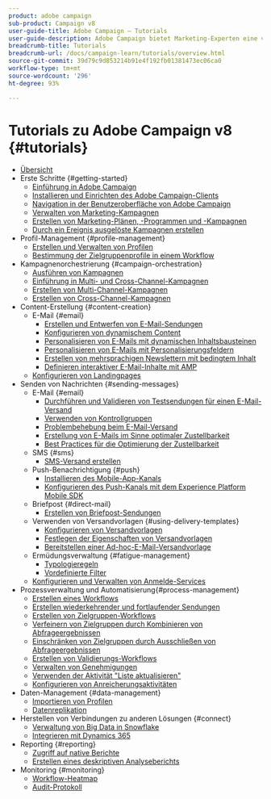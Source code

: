 ```yaml
---
product: adobe campaign
sub-product: Campaign v8
user-guide-title: Adobe Campaign – Tutorials
user-guide-description: Adobe Campaign bietet Marketing-Experten eine visuell gestützte Umgebung für die Konzeption umfassender Kundenerlebnisse, über die sie Kampagnen orchestrieren, Interaktionen in Echtzeit verwalten und Kampagnen kanalübergreifend ausführen können.
breadcrumb-title: Tutorials
breadcrumb-url: /docs/campaign-learn/tutorials/overview.html
source-git-commit: 39d79c9d853214b91e4f192fb01381473ec06ca0
workflow-type: tm+mt
source-wordcount: '296'
ht-degree: 93%

---
```



# Tutorials zu Adobe Campaign v8 {#tutorials}

+ [Übersicht](/help/overview.md)
+ Erste Schritte {#getting-started}
   + [Einführung in Adobe Campaign](/help/get-started/introduction-to-adobe-campaign.md)
   + [Installieren und Einrichten des Adobe Campaign-Clients](/help/get-started/install-and-setup-the-adobe-campaign-client.md)
   + [Navigation in der Benutzeroberfläche von Adobe Campaign](/help/get-started/explore-the-adobe-campaign-user-interface.md)
   + [Verwalten von Marketing-Kampagnen](/help/get-started/manage-marketing-campaigns.md)
   + [Erstellen von Marketing-Plänen, -Programmen und -Kampagnen](/help/get-started/create-a-marketing-plan-programs-and-campaigns.md)
   + [Durch ein Ereignis ausgelöste Kampagnen erstellen](/help/get-started/create-event-triggered-campaigns.md)
+ Profil-Management {#profile-management}
   + [Erstellen und Verwalten von Profilen](/help/profile-management/create-and-manage-profiles.md)
   + [Bestimmung der Zielgruppenprofile in einem Workflow](/help/profile-management/target-profiles-in-a-workflow.md)
+ Kampagnenorchestrierung {#campaign-orchestration}
   + [Ausführen von Kampagnen](/help/orchestrate-campaigns/execute-a-campaign.md)
   + [Einführung in Multi- und Cross-Channel-Kampagnen](/help/orchestrate-campaigns/introduction-to-cross-and-multi-channel-campaigns.md)
   + [Erstellen von Multi-Channel-Kampagnen](/help/orchestrate-campaigns/multi-channel-campaigns.md)
   + [Erstellen von Cross-Channel-Kampagnen](/help/orchestrate-campaigns/cross-channel-campaigns.md)
+ Content-Erstellung {#content-creation}
   + E-Mail {#email}
      + [Erstellen und Entwerfen von E-Mail-Sendungen](/help/content-creation/create-and-design-email-deliveries.md)
      + [Konfigurieren von dynamischem Content](/help/content-creation/configure-dynamic-content.md)
      + [Personalisieren von E-Mails mit dynamischen Inhaltsbausteinen](/help/content-creation/personalize-using-dynamic-content-blocks.md)
      + [Personalisieren von E-Mails mit Personalisierungsfeldern](/help/content-creation/personalize-emails-using-personalization-fields.md)
      + [Erstellen von mehrsprachigen Newslettern mit bedingtem Inhalt](/help/content-creation/create-a-multilingual-newsletter-using-conditional-content.md)
      + [Definieren interaktiver E-Mail-Inhalte mit AMP](/help/content-creation/design-interactive-email-content-with-amp.md)
   + [Konfigurieren von Landingpages](/help/content-creation/configure-landingpages.md)
+ Senden von Nachrichten {#sending-messages}
   + E-Mail {#email}
      + [Durchführen und Validieren von Testsendungen für einen E-Mail-Versand ](/help/send-messages/email/send-and-validate-proofs.md)
      + [Verwenden von Kontrollgruppen](/help/send-messages/email/use-control-groups.md)
      + [Problembehebung beim E-Mail-Versand](/help/send-messages/email/troubleshoot-email-delivery-issues.md)
      + [Erstellung von E-Mails im Sinne optimaler Zustellbarkeit](/help/send-messages/email/design-emails-for-deliverability.md)
      + [Best Practices für die Optimierung der Zustellbarkeit](https://experienceleague.adobe.com/docs/deliverability-learn/deliverability-best-practice-guide/introduction.html?lang=de)
   + SMS {#sms}
      + [SMS-Versand erstellen](/help/send-messages/mobile/create-a-sms-delivery.md)
   + Push-Benachrichtigung {#push}
      + [Installieren des Mobile-App-Kanals](/help/send-messages/mobile/install-the-mobile-app.md)
      + [Konfigurieren des Push-Kanals mit dem Experience Platform Mobile SDK](/help/send-messages/mobile/configure-push-using-aep-mobile-sdk.md)
   + Briefpost {#direct-mail}
      + [Erstellen von Briefpost-Sendungen](/help/send-messages/direct-mail/create-direct-mail-deliveries.md)
   + Verwenden von Versandvorlagen {#using-delivery-templates}
      + [Konfigurieren von Versandvorlagen](/help/send-messages/use-delivery-templates/configure-a-delivery-template.md)
      + [Festlegen der Eigenschaften von Versandvorlagen](/help/send-messages/use-delivery-templates/set-delivery-template-properties.md)
      + [Bereitstellen einer Ad-hoc-E-Mail-Versandvorlage](/help/send-messages/use-delivery-templates/deploy-ad-hoc-email-delivery-template.md)
   + Ermüdungsverwaltung {#fatigue-management}
      + [Typologieregeln](/help/send-messages/fatigue-management/typology-rules-for-fatigue-management.md)
      + [Vordefinierte Filter](/help/send-messages/fatigue-management/fatigue-management-using-filters.md)
   + [Konfigurieren und Verwalten von Anmelde-Services](/help/send-messages/configure-and-manage-subscription-services.md)
+ Prozessverwaltung und Automatisierung{#process-management}
   + [Erstellen eines Workflows](/help/process-management/create-a-workflow.md)
   + [Erstellen wiederkehrender und fortlaufender Sendungen](/help/process-management/recurring-deliveries.md)
   + [Erstellen von Zielgruppen-Workflows](/help/process-management/create-a-targeting-workflow.md)
   + [Verfeinern von Zielgruppen durch Kombinieren von Abfrageergebnissen](/help/process-management/refine-targets-by-combining-query-results.md)
   + [Einschränken von Zielgruppen durch Ausschließen von Abfrageergebnissen](/help/process-management/refine-targets-by-excluding-query-results.md)
   + [Erstellen von Validierungs-Workflows](/help/process-management/create-validation-workflows.md)
   + [Verwalten von Genehmigungen](/help/process-management/manage-approvals.md)
   + [Verwenden der Aktivität &quot;Liste aktualisieren&quot;](/help/process-management/use-the-update-list-activity.md)
   + [Konfigurieren von Anreicherungsaktivitäten](/help/process-management/enrichment-activity.md)
+ Daten-Management {#data-management}
   + [Importieren von Profilen](/help/data-management/import-profiles.md)
   + [Datenreplikation](/help/data-management/data-replication.md)
+ Herstellen von Verbindungen zu anderen Lösungen {#connect}
   + [Verwaltung von Big Data in Snowflake](/help/connect/big-data-segmentation-on-snowflake.md)
   + [Integrieren mit Dynamics 365](/help/connect/dynamics365-integration.md)
+ Reporting {#reporting}
   + [Zugriff auf native Berichte](/help/reporting/access-built-in-reports.md)
   + [Erstellen eines deskriptiven Analyseberichts](/help/reporting/generate-a-descriptive-analysis-report.md)
+ Monitoring    {#monitoring}
   + [Workflow-Heatmap](/help/monitoring/workflow-heatmap.md)
   + [Audit-Protokoll](/help/monitoring/audit-trail.md)

